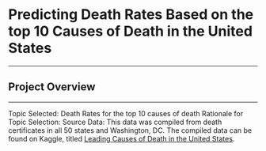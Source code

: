 # Predicting Death Rates Based on the top 10 Causes of Death in the United States

---
## Project Overview

---
  Topic Selected: Death Rates for the top 10 causes of death
  Rationale for Topic Selection: 
  Source Data: This data was compiled from death certificates in all 50 states and Washington, DC. The compiled data can be found on Kaggle, titled [Leading Causes of Death in the United States](https://www.kaggle.com/datasets/mattop/leading-causes-of-death-in-the-united-states).

